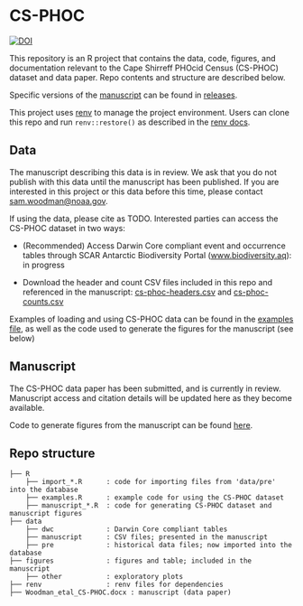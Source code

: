 # CS-PHOC

[![DOI](https://zenodo.org/badge/514008683.svg)](https://zenodo.org/badge/latestdoi/514008683)

This repository is an R project that contains the data, code, figures, and documentation relevant to the Cape Shirreff PHOcid Census (CS-PHOC) dataset and data paper. Repo contents and structure are described below.

Specific versions of the [manuscript](Woodman_etal_CS-PHOC.docx) can be found in [releases](https://github.com/us-amlr/cs-phoc/releases). 

This project uses [renv](https://github.com/rstudio/renv/) to manage the project environment. Users can clone this repo and run `renv::restore()` as described in the [renv docs](https://rstudio.github.io/renv/).

## Data

The manuscript describing this data is in review. We ask that you do not publish with this data until the manuscript has been published. If you are interested in this project or this data before this time, please contact [sam.woodman@noaa.gov](mailto:sam.woodman@noaa.gov).

If using the data, please cite as TODO. Interested parties can access the CS-PHOC dataset in two ways:

- (Recommended) Access Darwin Core compliant event and occurrence tables through SCAR Antarctic Biodiversity Portal (www.biodiversity.aq): in progress

- Download the header and count CSV files included in this repo and referenced in the manuscript: [cs-phoc-headers.csv](data/manuscript/cs-phoc-headers.csv) and [cs-phoc-counts.csv](data/manuscript/cs-phoc-hcounts.csv)

Examples of loading and using CS-PHOC data can be found in the [examples file](R/examples.R), as well as the code used to generate the figures for the manuscript (see below)

## Manuscript

The CS-PHOC data paper has been submitted, and is currently in review. Manuscript access and citation details will be updated here as they become available.

Code to generate figures from the manuscript can be found [here](R/manuscript_figures.R). 

## Repo structure

```
├── R                     
    ├── import_*.R      : code for importing files from 'data/pre' into the database
    ├── examples.R      : example code for using the CS-PHOC dataset
    ├── manuscript_*.R  : code for generating CS-PHOC dataset and manuscript figures
├── data                  
    ├── dwc             : Darwin Core compliant tables
    ├── manuscript      : CSV files; presented in the manuscript
    ├── pre             : historical data files; now imported into the database
├── figures             : figures and table; included in the manuscript
    ├── other           : exploratory plots
├── renv                : renv files for dependencies
├── Woodman_etal_CS-PHOC.docx : manuscript (data paper)
```
